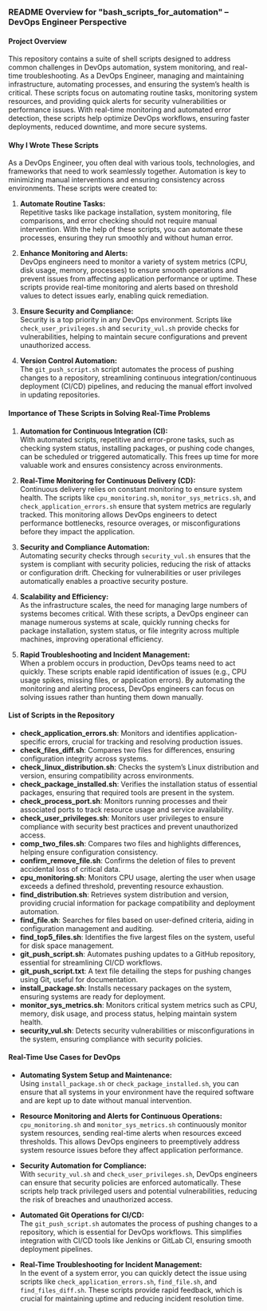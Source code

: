 ### README Overview for "bash_scripts_for_automation" – DevOps Engineer Perspective

#### Project Overview
This repository contains a suite of shell scripts designed to address common challenges in DevOps automation, system monitoring, and real-time troubleshooting. As a DevOps Engineer, managing and maintaining infrastructure, automating processes, and ensuring the system’s health is critical. These scripts focus on automating routine tasks, monitoring system resources, and providing quick alerts for security vulnerabilities or performance issues. With real-time monitoring and automated error detection, these scripts help optimize DevOps workflows, ensuring faster deployments, reduced downtime, and more secure systems.

#### Why I Wrote These Scripts
As a DevOps Engineer, you often deal with various tools, technologies, and frameworks that need to work seamlessly together. Automation is key to minimizing manual interventions and ensuring consistency across environments. These scripts were created to:

1. **Automate Routine Tasks:**  
   Repetitive tasks like package installation, system monitoring, file comparisons, and error checking should not require manual intervention. With the help of these scripts, you can automate these processes, ensuring they run smoothly and without human error.

2. **Enhance Monitoring and Alerts:**  
   DevOps engineers need to monitor a variety of system metrics (CPU, disk usage, memory, processes) to ensure smooth operations and prevent issues from affecting application performance or uptime. These scripts provide real-time monitoring and alerts based on threshold values to detect issues early, enabling quick remediation.

3. **Ensure Security and Compliance:**  
   Security is a top priority in any DevOps environment. Scripts like `check_user_privileges.sh` and `security_vul.sh` provide checks for vulnerabilities, helping to maintain secure configurations and prevent unauthorized access.

4. **Version Control Automation:**  
   The `git_push_script.sh` script automates the process of pushing changes to a repository, streamlining continuous integration/continuous deployment (CI/CD) pipelines, and reducing the manual effort involved in updating repositories.

#### Importance of These Scripts in Solving Real-Time Problems

1. **Automation for Continuous Integration (CI):**  
   With automated scripts, repetitive and error-prone tasks, such as checking system status, installing packages, or pushing code changes, can be scheduled or triggered automatically. This frees up time for more valuable work and ensures consistency across environments.

2. **Real-Time Monitoring for Continuous Delivery (CD):**  
   Continuous delivery relies on constant monitoring to ensure system health. The scripts like `cpu_monitoring.sh`, `monitor_sys_metrics.sh`, and `check_application_errors.sh` ensure that system metrics are regularly tracked. This monitoring allows DevOps engineers to detect performance bottlenecks, resource overages, or misconfigurations before they impact the application.

3. **Security and Compliance Automation:**  
   Automating security checks through `security_vul.sh` ensures that the system is compliant with security policies, reducing the risk of attacks or configuration drift. Checking for vulnerabilities or user privileges automatically enables a proactive security posture.

4. **Scalability and Efficiency:**  
   As the infrastructure scales, the need for managing large numbers of systems becomes critical. With these scripts, a DevOps engineer can manage numerous systems at scale, quickly running checks for package installation, system status, or file integrity across multiple machines, improving operational efficiency.

5. **Rapid Troubleshooting and Incident Management:**  
   When a problem occurs in production, DevOps teams need to act quickly. These scripts enable rapid identification of issues (e.g., CPU usage spikes, missing files, or application errors). By automating the monitoring and alerting process, DevOps engineers can focus on solving issues rather than hunting them down manually.

#### List of Scripts in the Repository 

- **check_application_errors.sh**: Monitors and identifies application-specific errors, crucial for tracking and resolving production issues.
- **check_files_diff.sh**: Compares two files for differences, ensuring configuration integrity across systems.
- **check_linux_distribution.sh**: Checks the system’s Linux distribution and version, ensuring compatibility across environments.
- **check_package_installed.sh**: Verifies the installation status of essential packages, ensuring that required tools are present in the system.
- **check_process_port.sh**: Monitors running processes and their associated ports to track resource usage and service availability.
- **check_user_privileges.sh**: Monitors user privileges to ensure compliance with security best practices and prevent unauthorized access.
- **comp_two_files.sh**: Compares two files and highlights differences, helping ensure configuration consistency.
- **confirm_remove_file.sh**: Confirms the deletion of files to prevent accidental loss of critical data.
- **cpu_monitoring.sh**: Monitors CPU usage, alerting the user when usage exceeds a defined threshold, preventing resource exhaustion.
- **find_distribution.sh**: Retrieves system distribution and version, providing crucial information for package compatibility and deployment automation.
- **find_file.sh**: Searches for files based on user-defined criteria, aiding in configuration management and auditing.
- **find_top5_files.sh**: Identifies the five largest files on the system, useful for disk space management.
- **git_push_script.sh**: Automates pushing updates to a GitHub repository, essential for streamlining CI/CD workflows.
- **git_push_script.txt**: A text file detailing the steps for pushing changes using Git, useful for documentation.
- **install_package.sh**: Installs necessary packages on the system, ensuring systems are ready for deployment.
- **monitor_sys_metrics.sh**: Monitors critical system metrics such as CPU, memory, disk usage, and process status, helping maintain system health.
- **security_vul.sh**: Detects security vulnerabilities or misconfigurations in the system, ensuring compliance with security policies.

#### Real-Time Use Cases for DevOps

- **Automating System Setup and Maintenance:**  
  Using `install_package.sh` or `check_package_installed.sh`, you can ensure that all systems in your environment have the required software and are kept up to date without manual intervention.

- **Resource Monitoring and Alerts for Continuous Operations:**  
  `cpu_monitoring.sh` and `monitor_sys_metrics.sh` continuously monitor system resources, sending real-time alerts when resources exceed thresholds. This allows DevOps engineers to preemptively address system resource issues before they affect application performance.

- **Security Automation for Compliance:**  
  With `security_vul.sh` and `check_user_privileges.sh`, DevOps engineers can ensure that security policies are enforced automatically. These scripts help track privileged users and potential vulnerabilities, reducing the risk of breaches and unauthorized access.

- **Automated Git Operations for CI/CD:**  
  The `git_push_script.sh` automates the process of pushing changes to a repository, which is essential for DevOps workflows. This simplifies integration with CI/CD tools like Jenkins or GitLab CI, ensuring smooth deployment pipelines.

- **Real-Time Troubleshooting for Incident Management:**  
  In the event of a system error, you can quickly detect the issue using scripts like `check_application_errors.sh`, `find_file.sh`, and `find_files_diff.sh`. These scripts provide rapid feedback, which is crucial for maintaining uptime and reducing incident resolution time.

